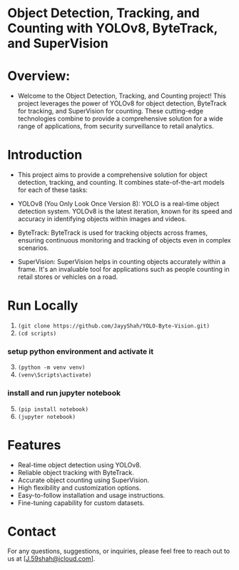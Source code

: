 # Object Detection, Tracking, and Counting with YOLOv8, ByteTrack, and SuperVision

# Overview:

- Welcome to the Object Detection, Tracking, and Counting project! This project leverages the power of YOLOv8 for object detection, ByteTrack for tracking, and SuperVision for counting. These cutting-edge technologies combine to provide a comprehensive solution for a wide range of applications, from security surveillance to retail analytics.

# Introduction
- This project aims to provide a comprehensive solution for object detection, tracking, and counting. It combines state-of-the-art models for each of these tasks:

- YOLOv8 (You Only Look Once Version 8): YOLO is a real-time object detection system. YOLOv8 is the latest iteration, known for its speed and accuracy in identifying objects within images and videos.

- ByteTrack: ByteTrack is used for tracking objects across frames, ensuring continuous monitoring and tracking of objects even in complex scenarios.

- SuperVision: SuperVision helps in counting objects accurately within a frame. It's an invaluable tool for applications such as people counting in retail stores or vehicles on a road.

# Run Locally
1. `(git clone https://github.com/JayyShah/YOLO-Byte-Vision.git)`
2. `(cd scripts)`
### setup python environment and activate it
3. `(python -m venv venv)`
4. `(venv\Scripts\activate)`
### install and run jupyter notebook
5. `(pip install notebook)`
6. `(jupyter notebook)`

# Features
- Real-time object detection using YOLOv8.
- Reliable object tracking with ByteTrack.
- Accurate object counting using SuperVision.
- High flexibility and customization options.
- Easy-to-follow installation and usage instructions.
- Fine-tuning capability for custom datasets.

# Contact
For any questions, suggestions, or inquiries, please feel free to reach out to us at [J.59shah@icloud.com].